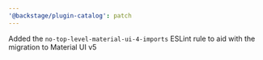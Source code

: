 ```yaml
---
'@backstage/plugin-catalog': patch
---
```


Added the `no-top-level-material-ui-4-imports` ESLint rule to aid with the migration to Material UI v5
